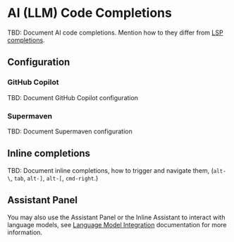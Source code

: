 # AI (LLM) Code Completions

TBD: Document AI code completions. Mention how to they differ from [LSP completions](./language-settings.md).

## Configuration

### GitHub Copilot

TBD: Document GitHub Copilot configuration

### Supermaven

TBD: Document Supermaven configuration

## Inline completions

TBD: Document inline completions, how to trigger and navigate them, (`alt-\`, `tab`, `alt-]`, `alt-[`, `cmd-right`.)

## Assistant Panel

You may also use the Assistant Panel or the Inline Assistant to interact with language models, see [Language Model Integration](language-model-integration.md) documentation for more information.
